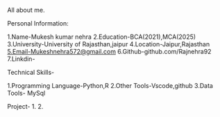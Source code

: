 All about me.

Personal Information:

1.Name-Mukesh kumar nehra
2.Education-BCA(2021),MCA(2025)
3.University-University of Rajasthan,jaipur
4.Location-Jaipur,Rajasthan
5.Email-Mukeshnehra572@gmail.com
6.Github-github.com/Rajnehra92
7.Linkdin-

Technical Skills-

1.Programming Language-Python,R
2.Other Tools-Vscode,github
3.Data Tools- MySql

Project-
1.
2.



